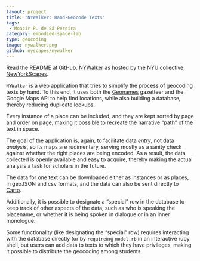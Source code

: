 ```yaml
---
layout: project
title: "NYWalker: Hand-Geocode Texts"
tags: 
 - Moacir P. de Sá Pereira
category: embodied-space-lab
type: geocoding
image: nywalker.png
github: nyscapes/nywalker
---
```


Read the [README](https://github.com/nyscapes/nywalker) at GitHub.
[NYWalker](http://nywalker.newyorkscapes.org) as hosted by the NYU collective,
[NewYorkScapes](http://www.newyorkscapes.org).

`NYWalker` is a web application that tries to simplify the process of geocoding
texts by hand. To this end, it uses both the [Geonames](http://geonames.org)
gazetteer and the Google Maps API to help find locations, while also building a
database, thereby reducing duplicate lookups.

Every instance of a place can be included, and they are kept sorted by page and
order on page, making it possible to recreate the narrative “path” of the text
in space.

The goal of the application is, again, to facilitate data *entry*, not data
*analysis*, so its maps are rudimentary, serving mostly as a sanity check
against whether the right places are being encoded. As a result, the data
collected is openly available and easy to acquire, thereby making the actual
analysis a task for scholars in the future.

The data for one text can be downloaded either as instances or as places, in
geoJSON and csv formats, and the data can also be sent directly to
[Carto](http://www.carto.com).

Additionally, it is possible to designate a “special” row in the database to
keep track of other aspects of the data, such as who is speaking the placename,
or whether it is being spoken in dialogue or in an inner monologue.

Some functionality (like designating the “special” row) requires interacting
with the database directly (or by `require`ing `model.rb` in an interactive
ruby shell, but users can add data to texts to which they have privileges,
making it possible to distribute the geocoding among students.
